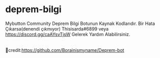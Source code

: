 # deprem-bilgi

Mybutton Community Deprem Bilgi Botunun Kaynak Kodlarıdır.
Bir Hata Çıkarsa(denendi çıkmıyor) Thisisarda#6899 veya https://discord.gg/caAYsvTjsW Gelerek Yardım Alabilirsiniz.

######
💖credit:https://github.com/Borainismyname/Deprem-bot
